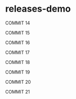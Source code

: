 # releases-demo

COMMIT 14

COMMIT 15

COMMIT 16

COMMIT 17

COMMIT 18

COMMIT 19

COMMIT 20

COMMIT 21
